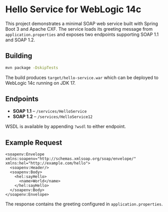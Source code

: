 # Hello Service for WebLogic 14c

This project demonstrates a minimal SOAP web service built with Spring Boot 3 and Apache CXF. The service loads its greeting message from `application.properties` and exposes two endpoints supporting SOAP 1.1 and SOAP 1.2.

## Building

```bash
mvn package -DskipTests
```

The build produces `target/hello-service.war` which can be deployed to WebLogic 14c running on JDK 17.

## Endpoints

* **SOAP 1.1** – `/services/HelloService`
* **SOAP 1.2** – `/services/HelloService12`

WSDL is available by appending `?wsdl` to either endpoint.

## Example Request

```
<soapenv:Envelope xmlns:soapenv="http://schemas.xmlsoap.org/soap/envelope/" xmlns:hel="http://example.com/hello">
  <soapenv:Header/>
  <soapenv:Body>
    <hel:sayHello>
      <name>World</name>
    </hel:sayHello>
  </soapenv:Body>
</soapenv:Envelope>
```

The response contains the greeting configured in `application.properties`.
